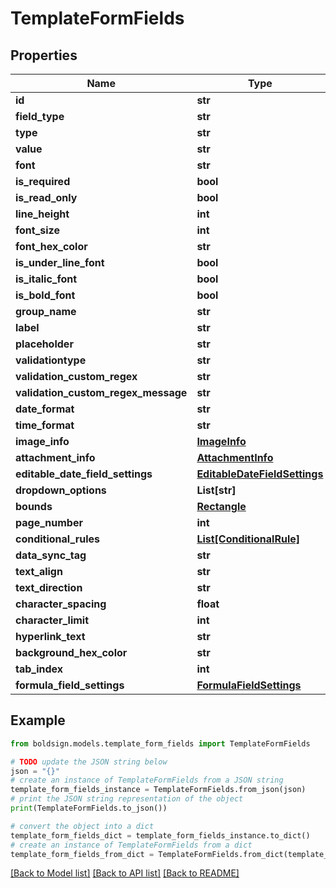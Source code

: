 # TemplateFormFields


## Properties

Name | Type | Description | Notes
------------ | ------------- | ------------- | -------------
**id** | **str** |  | [optional] 
**field_type** | **str** |  | [optional] 
**type** | **str** |  | [optional] 
**value** | **str** |  | [optional] 
**font** | **str** |  | [optional] 
**is_required** | **bool** |  | [optional] 
**is_read_only** | **bool** |  | [optional] 
**line_height** | **int** |  | [optional] 
**font_size** | **int** |  | [optional] 
**font_hex_color** | **str** |  | [optional] 
**is_under_line_font** | **bool** |  | [optional] 
**is_italic_font** | **bool** |  | [optional] 
**is_bold_font** | **bool** |  | [optional] 
**group_name** | **str** |  | [optional] 
**label** | **str** |  | [optional] 
**placeholder** | **str** |  | [optional] 
**validationtype** | **str** |  | [optional] 
**validation_custom_regex** | **str** |  | [optional] 
**validation_custom_regex_message** | **str** |  | [optional] 
**date_format** | **str** |  | [optional] 
**time_format** | **str** |  | [optional] 
**image_info** | [**ImageInfo**](ImageInfo.md) |  | [optional] 
**attachment_info** | [**AttachmentInfo**](AttachmentInfo.md) |  | [optional] 
**editable_date_field_settings** | [**EditableDateFieldSettings**](EditableDateFieldSettings.md) |  | [optional] 
**dropdown_options** | **List[str]** |  | [optional] 
**bounds** | [**Rectangle**](Rectangle.md) |  | [optional] 
**page_number** | **int** |  | [optional] 
**conditional_rules** | [**List[ConditionalRule]**](ConditionalRule.md) |  | [optional] 
**data_sync_tag** | **str** |  | [optional] 
**text_align** | **str** |  | [optional] 
**text_direction** | **str** |  | [optional] 
**character_spacing** | **float** |  | [optional] 
**character_limit** | **int** |  | [optional] 
**hyperlink_text** | **str** |  | [optional] 
**background_hex_color** | **str** |  | [optional] 
**tab_index** | **int** |  | [optional] 
**formula_field_settings** | [**FormulaFieldSettings**](FormulaFieldSettings.md) |  | [optional] 

## Example

```python
from boldsign.models.template_form_fields import TemplateFormFields

# TODO update the JSON string below
json = "{}"
# create an instance of TemplateFormFields from a JSON string
template_form_fields_instance = TemplateFormFields.from_json(json)
# print the JSON string representation of the object
print(TemplateFormFields.to_json())

# convert the object into a dict
template_form_fields_dict = template_form_fields_instance.to_dict()
# create an instance of TemplateFormFields from a dict
template_form_fields_from_dict = TemplateFormFields.from_dict(template_form_fields_dict)
```
[[Back to Model list]](../README.md#documentation-for-models) [[Back to API list]](../README.md#documentation-for-api-endpoints) [[Back to README]](../README.md)


